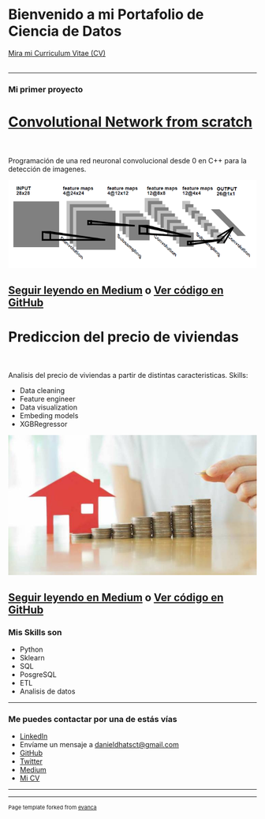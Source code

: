 # Bienvenido a mi Portafolio de Ciencia de Datos
<a href="/pdf/plantilla-curriculum-blanco.pdf">Mira mi Curriculum Vitae (CV) </a> 
<br><br>


---

### Mi primer proyecto

# [Convolutional Network from scratch](https://medium.com/@danieldhats7/red-neuronal-convolucional-desde-0-f3150ba0b57e)
<br><br>
Programación de una red neuronal convolucional desde 0 en C++ para la detección de imagenes. 

[<img src="images/red.png?raw=true"/>](https://github.com/danieldhats7/Convolutional-Neural-Network_cpp)

[Seguir leyendo en Medium](https://medium.com/@danieldhats7/red-neuronal-convolucional-desde-0-f3150ba0b57e) o [Ver código en GitHub](https://github.com/danieldhats7/Convolutional-Neural-Network_cpp)
---
# Prediccion del precio de viviendas
<br><br>
Analisis del precio de viviendas a partir de distintas caracteristicas. Skills:
* Data cleaning
* Feature engineer
* Data visualization
* Embeding models
* XGBRegressor

[<img src="images/house_price.jpg?raw=true"/>](https://github.com/danieldhats7/Advanced_Regression_Techniques)

[Seguir leyendo en Medium](https://medium.com/@danieldhats7) o [Ver código en GitHub](https://github.com/danieldhats7/Advanced_Regression_Techniques)
---

### Mis Skills son

- Python
- Sklearn
- SQL
- PosgreSQL
- ETL
- Analisis de datos

---

### Me puedes contactar por una de estás vías

- [LinkedIn](https://www.linkedin.com/in/danieldhats7)
- Envíame un mensaje a <danieldhatsct@gmail.com>
- [GitHub](https://github.com/danieldhats7)
- [Twitter](https://twitter.com/danieldhats7)
- [Medium](https://medium.com/@danieldhats7)
- [Mi CV](/pdf/plantilla-curriculum-blanco.pdf)


---




---
<p style="font-size:11px">Page template forked from <a href="https://github.com/evanca/quick-portfolio">evanca</a></p>
<!-- Remove above link if you don't want to attibute -->
